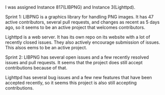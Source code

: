 I was assigned Instance 817(LIBPNG) and Instance 3(Lighttpd).

Sprint 1:
LIBPNG is a graphics library for handling PNG images. It has 47 active contributors, several pull requests, and changes as recent as 5 days ago, so it seems to be an active project that welcomes contributors. 

Lighttpd is a web server. It has its own repo on its website with a lot of recently closed issues. They also actively encourage submission of issues. This alsos eems to be an active project.

Sprint 2:
LIBPNG has several open issues and a few recently resolved issues and pull requests. It seems that the project does still accept contributions because of that. 

Lighttpd has several bug issues and a few new features that have been accepted recently, so it seems this project is also still accepting contributions.
